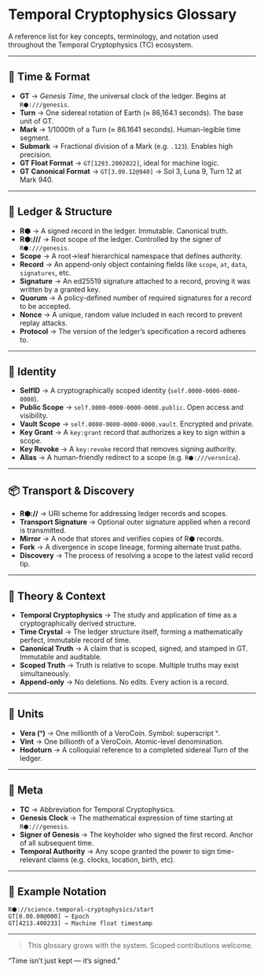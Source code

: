 # Temporal Cryptophysics Glossary

A reference list for key concepts, terminology, and notation used throughout the Temporal Cryptophysics (TC) ecosystem.

---

## 🧭 Time & Format

-   **GT** → _Genesis Time_, the universal clock of the ledger. Begins at `R⬢:///genesis`.
-   **Turn** → One sidereal rotation of Earth (≈ 86,164.1 seconds). The base unit of GT.
-   **Mark** → 1/1000th of a Turn (≈ 86.1641 seconds). Human-legible time segment.
-   **Submark** → Fractional division of a Mark (e.g. `.123`). Enables high precision.
-   **GT Float Format** → `GT[1293.2002022]`, ideal for machine logic.
-   **GT Canonical Format** → `GT[3.09.12@940]` → Sol 3, Luna 9, Turn 12 at Mark 940.

---

## 🔐 Ledger & Structure

-   **R⬢** → A signed record in the ledger. Immutable. Canonical truth.
-   **R⬢:///** → Root scope of the ledger. Controlled by the signer of `R⬢:///genesis`.
-   **Scope** → A root→leaf hierarchical namespace that defines authority.
-   **Record** → An append-only object containing fields like `scope`, `at`, `data`, `signatures`, etc.
-   **Signature** → An ed25519 signature attached to a record, proving it was written by a granted key.
-   **Quorum** → A policy-defined number of required signatures for a record to be accepted.
-   **Nonce** → A unique, random value included in each record to prevent replay attacks.
-   **Protocol** → The version of the ledger’s specification a record adheres to.

---

## 🪪 Identity

-   **SelfID** → A cryptographically scoped identity (`self.0000-0000-0000-0000`).
-   **Public Scope** → `self.0000-0000-0000-0000.public`. Open access and visibility.
-   **Vault Scope** → `self.0000-0000-0000-0000.vault`. Encrypted and private.
-   **Key Grant** → A `key:grant` record that authorizes a key to sign within a scope.
-   **Key Revoke** → A `key:revoke` record that removes signing authority.
-   **Alias** → A human-friendly redirect to a scope (e.g. `R⬢:///veronica`).

---

## 📦 Transport & Discovery

-   **R⬢://** → URI scheme for addressing ledger records and scopes.
-   **Transport Signature** → Optional outer signature applied when a record is transmitted.
-   **Mirror** → A node that stores and verifies copies of R⬢ records.
-   **Fork** → A divergence in scope lineage, forming alternate trust paths.
-   **Discovery** → The process of resolving a scope to the latest valid record tip.

---

## 📐 Theory & Context

-   **Temporal Cryptophysics** → The study and application of time as a cryptographically derived structure.
-   **Time Crystal** → The ledger structure itself, forming a mathematically perfect, immutable record of time.
-   **Canonical Truth** → A claim that is scoped, signed, and stamped in GT. Immutable and auditable.
-   **Scoped Truth** → Truth is relative to scope. Multiple truths may exist simultaneously.
-   **Append-only** → No deletions. No edits. Every action is a record.

---

## 💠 Units

-   **Vera (ᵛ)** → One millionth of a VeroCoin. Symbol: superscript ᵛ.
-   **Vint** → One billionth of a VeroCoin. Atomic-level denomination.
-   **Hodoturn** → A colloquial reference to a completed sidereal Turn of the ledger.

---

## 🧪 Meta

-   **TC** → Abbreviation for Temporal Cryptophysics.
-   **Genesis Clock** → The mathematical expression of time starting at `R⬢:///genesis`.
-   **Signer of Genesis** → The keyholder who signed the first record. Anchor of all subsequent time.
-   **Temporal Authority** → Any scope granted the power to sign time-relevant claims (e.g. clocks, location, birth, etc).

---

## 📌 Example Notation

```plaintext
R⬢://science.temporal-cryptophysics/start
GT[0.00.00@000] → Epoch
GT[4213.400233] → Machine float timestamp
```

---

> This glossary grows with the system. Scoped contributions welcome.

“Time isn’t just kept — it’s signed.”
